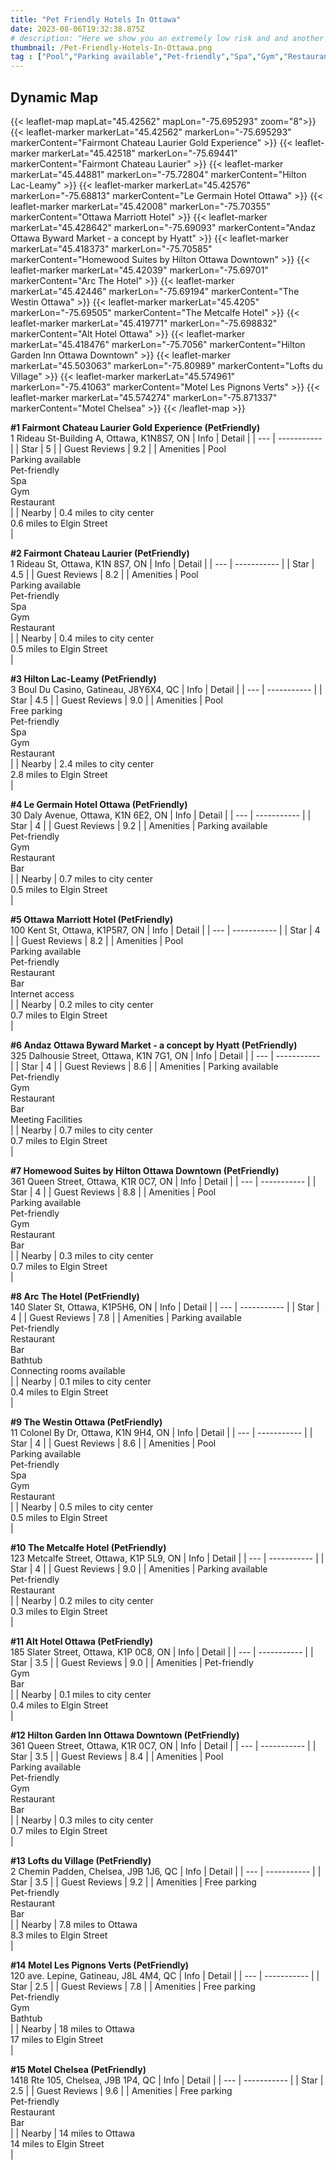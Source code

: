 ```yaml
---
title: "Pet Friendly Hotels In Ottawa"
date: 2023-08-06T19:32:38.875Z
# description: "Here we show you an extremely low risk and and another medium risk approach to earn passive income "
thumbnail: /Pet-Friendly-Hotels-In-Ottawa.png
tag : ["Pool","Parking available","Pet-friendly","Spa","Gym","Restaurant","Free parking","Bar","Internet access","Meeting Facilities","Bathtub","Connecting rooms available"]
---
```


## Dynamic Map
{{< leaflet-map  mapLat="45.42562" mapLon="-75.695293" zoom="8">}}
    {{< leaflet-marker markerLat="45.42562" markerLon="-75.695293" markerContent="Fairmont Chateau Laurier Gold Experience" >}}
    {{< leaflet-marker markerLat="45.42518" markerLon="-75.69441" markerContent="Fairmont Chateau Laurier" >}}
    {{< leaflet-marker markerLat="45.44881" markerLon="-75.72804" markerContent="Hilton Lac-Leamy" >}}
    {{< leaflet-marker markerLat="45.42576" markerLon="-75.68813" markerContent="Le Germain Hotel Ottawa" >}}
    {{< leaflet-marker markerLat="45.42008" markerLon="-75.70355" markerContent="Ottawa Marriott Hotel" >}}
    {{< leaflet-marker markerLat="45.428642" markerLon="-75.69093" markerContent="Andaz Ottawa Byward Market - a concept by Hyatt" >}}
    {{< leaflet-marker markerLat="45.418373" markerLon="-75.70585" markerContent="Homewood Suites by Hilton Ottawa Downtown" >}}
    {{< leaflet-marker markerLat="45.42039" markerLon="-75.69701" markerContent="Arc The Hotel" >}}
    {{< leaflet-marker markerLat="45.42446" markerLon="-75.69194" markerContent="The Westin Ottawa" >}}
    {{< leaflet-marker markerLat="45.4205" markerLon="-75.69505" markerContent="The Metcalfe Hotel" >}}
    {{< leaflet-marker markerLat="45.419771" markerLon="-75.698832" markerContent="Alt Hotel Ottawa" >}}
    {{< leaflet-marker markerLat="45.418476" markerLon="-75.7056" markerContent="Hilton Garden Inn Ottawa Downtown" >}}
    {{< leaflet-marker markerLat="45.503063" markerLon="-75.80989" markerContent="Lofts du Village" >}}
    {{< leaflet-marker markerLat="45.574961" markerLon="-75.41063" markerContent="Motel Les Pignons Verts" >}}
    {{< leaflet-marker markerLat="45.574274" markerLon="-75.871337" markerContent="Motel Chelsea" >}}
{{< /leaflet-map >}}


**#1 Fairmont Chateau Laurier Gold Experience (PetFriendly)**<br>1 Rideau St-Building A, Ottawa, K1N8S7, ON
| Info | Detail |
| --- | ----------- |
| Star | 5 |
| Guest Reviews | 9.2 |
| Amenities | Pool<br>Parking available<br>Pet-friendly<br>Spa<br>Gym<br>Restaurant<br> |
| Nearby | 0.4 miles to city center<br>0.6 miles to Elgin Street<br> |

**#2 Fairmont Chateau Laurier (PetFriendly)**<br>1 Rideau St, Ottawa, K1N 8S7, ON
| Info | Detail |
| --- | ----------- |
| Star | 4.5 |
| Guest Reviews | 8.2 |
| Amenities | Pool<br>Parking available<br>Pet-friendly<br>Spa<br>Gym<br>Restaurant<br> |
| Nearby | 0.4 miles to city center<br>0.5 miles to Elgin Street<br> |

**#3 Hilton Lac-Leamy (PetFriendly)**<br>3 Boul Du Casino, Gatineau, J8Y6X4, QC
| Info | Detail |
| --- | ----------- |
| Star | 4.5 |
| Guest Reviews | 9.0 |
| Amenities | Pool<br>Free parking<br>Pet-friendly<br>Spa<br>Gym<br>Restaurant<br> |
| Nearby | 2.4 miles to city center<br>2.8 miles to Elgin Street<br> |

**#4 Le Germain Hotel Ottawa (PetFriendly)**<br>30 Daly Avenue, Ottawa, K1N 6E2, ON
| Info | Detail |
| --- | ----------- |
| Star | 4 |
| Guest Reviews | 9.2 |
| Amenities | Parking available<br>Pet-friendly<br>Gym<br>Restaurant<br>Bar<br> |
| Nearby | 0.7 miles to city center<br>0.5 miles to Elgin Street<br> |

**#5 Ottawa Marriott Hotel (PetFriendly)**<br>100 Kent St, Ottawa, K1P5R7, ON
| Info | Detail |
| --- | ----------- |
| Star | 4 |
| Guest Reviews | 8.2 |
| Amenities | Pool<br>Parking available<br>Pet-friendly<br>Restaurant<br>Bar<br>Internet access<br> |
| Nearby | 0.2 miles to city center<br>0.7 miles to Elgin Street<br> |

**#6 Andaz Ottawa Byward Market - a concept by Hyatt (PetFriendly)**<br>325 Dalhousie Street, Ottawa, K1N 7G1, ON
| Info | Detail |
| --- | ----------- |
| Star | 4 |
| Guest Reviews | 8.6 |
| Amenities | Parking available<br>Pet-friendly<br>Gym<br>Restaurant<br>Bar<br>Meeting Facilities<br> |
| Nearby | 0.7 miles to city center<br>0.7 miles to Elgin Street<br> |

**#7 Homewood Suites by Hilton Ottawa Downtown (PetFriendly)**<br>361 Queen Street, Ottawa, K1R 0C7, ON
| Info | Detail |
| --- | ----------- |
| Star | 4 |
| Guest Reviews | 8.8 |
| Amenities | Pool<br>Parking available<br>Pet-friendly<br>Gym<br>Restaurant<br>Bar<br> |
| Nearby | 0.3 miles to city center<br>0.7 miles to Elgin Street<br> |

**#8 Arc The Hotel (PetFriendly)**<br>140 Slater St, Ottawa, K1P5H6, ON
| Info | Detail |
| --- | ----------- |
| Star | 4 |
| Guest Reviews | 7.8 |
| Amenities | Parking available<br>Pet-friendly<br>Restaurant<br>Bar<br>Bathtub<br>Connecting rooms available<br> |
| Nearby | 0.1 miles to city center<br>0.4 miles to Elgin Street<br> |

**#9 The Westin Ottawa (PetFriendly)**<br>11 Colonel By Dr, Ottawa, K1N 9H4, ON
| Info | Detail |
| --- | ----------- |
| Star | 4 |
| Guest Reviews | 8.6 |
| Amenities | Pool<br>Parking available<br>Pet-friendly<br>Spa<br>Gym<br>Restaurant<br> |
| Nearby | 0.5 miles to city center<br>0.5 miles to Elgin Street<br> |

**#10 The Metcalfe Hotel (PetFriendly)**<br>123 Metcalfe Street, Ottawa, K1P 5L9, ON
| Info | Detail |
| --- | ----------- |
| Star | 4 |
| Guest Reviews | 9.0 |
| Amenities | Parking available<br>Pet-friendly<br>Restaurant<br> |
| Nearby | 0.2 miles to city center<br>0.3 miles to Elgin Street<br> |

**#11 Alt Hotel Ottawa (PetFriendly)**<br>185 Slater Street, Ottawa, K1P 0C8, ON
| Info | Detail |
| --- | ----------- |
| Star | 3.5 |
| Guest Reviews | 9.0 |
| Amenities | Pet-friendly<br>Gym<br>Bar<br> |
| Nearby | 0.1 miles to city center<br>0.4 miles to Elgin Street<br> |

**#12 Hilton Garden Inn Ottawa Downtown (PetFriendly)**<br>361 Queen Street, Ottawa, K1R 0C7, ON
| Info | Detail |
| --- | ----------- |
| Star | 3.5 |
| Guest Reviews | 8.4 |
| Amenities | Pool<br>Parking available<br>Pet-friendly<br>Gym<br>Restaurant<br>Bar<br> |
| Nearby | 0.3 miles to city center<br>0.7 miles to Elgin Street<br> |

**#13 Lofts du Village (PetFriendly)**<br>2 Chemin Padden, Chelsea, J9B 1J6, QC
| Info | Detail |
| --- | ----------- |
| Star | 3.5 |
| Guest Reviews | 9.2 |
| Amenities | Free parking<br>Pet-friendly<br>Restaurant<br>Bar<br> |
| Nearby | 7.8 miles to Ottawa<br>8.3 miles to Elgin Street<br> |

**#14 Motel Les Pignons Verts (PetFriendly)**<br>120 ave. Lepine, Gatineau, J8L 4M4, QC
| Info | Detail |
| --- | ----------- |
| Star | 2.5 |
| Guest Reviews | 7.8 |
| Amenities | Free parking<br>Pet-friendly<br>Gym<br>Bathtub<br> |
| Nearby | 18 miles to Ottawa<br>17 miles to Elgin Street<br> |

**#15 Motel Chelsea (PetFriendly)**<br>1418 Rte 105, Chelsea, J9B 1P4, QC
| Info | Detail |
| --- | ----------- |
| Star | 2.5 |
| Guest Reviews | 9.6 |
| Amenities | Free parking<br>Pet-friendly<br>Restaurant<br>Bar<br> |
| Nearby | 14 miles to Ottawa<br>14 miles to Elgin Street<br> |

